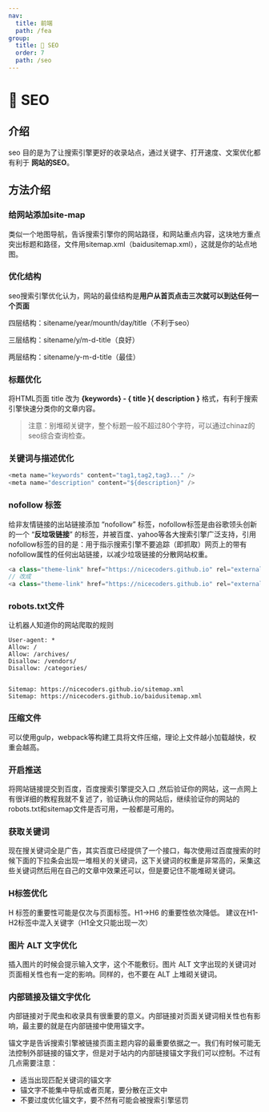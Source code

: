 ```yaml
---
nav:
  title: 前端
  path: /fea
group:
  title: 💊 SEO
  order: 7
  path: /seo
---
```


# 💊 SEO

## 介绍

seo 目的是为了让搜索引擎更好的收录站点，通过关键字、打开速度、文案优化都有利于 **网站的SEO**。

## 方法介绍

### 给网站添加site-map

类似一个地图导航，告诉搜索引擎你的网站路径，和网站重点内容，这块地方重点突出标题和路径，文件用sitemap.xml（baidusitemap.xml），这就是你的站点地图。

### 优化结构

seo搜索引擎优化认为，网站的最佳结构是**用户从首页点击三次就可以到达任何一个页面**

四层结构：sitename/year/mounth/day/title（不利于seo）

三层结构：sitename/y/m-d-title（良好）

两层结构：sitename/y-m-d-title（最佳）

### 标题优化

将HTML页面 title 改为 **{keywords} - { title }{ description }** 格式，有利于搜索引擎快速分类你的文章内容。
> 注意：别堆砌关键字，整个标题一般不超过80个字符，可以通过chinaz的seo综合查询检查。

### 关键词与描述优化

```js
<meta name="keywords" content="tag1,tag2,tag3..." />
<meta name="description" content="${description}" />
```

### nofollow 标签

给非友情链接的出站链接添加 “nofollow” 标签，nofollow标签是由谷歌领头创新的一个 “**反垃圾链接**” 的标签，并被百度、yahoo等各大搜索引擎广泛支持，引用nofollow标签的目的是：用于指示搜索引擎不要追踪（即抓取）网页上的带有nofollow属性的任何出站链接，以减少垃圾链接的分散网站权重。

```js
<a class="theme-link" href="https://nicecoders.github.io" rel="external">
// 改成
<a class="theme-link" href="https://nicecoders.github.io" rel="external nofollow">
```

### robots.txt文件

让机器人知道你的网站爬取的规则

```
User-agent: *
Allow: /
Allow: /archives/
Disallow: /vendors/
Disallow: /categories/


Sitemap: https://nicecoders.github.io/sitemap.xml
Sitemap: https://nicecoders.github.io/baidusitemap.xml
```

### 压缩文件

可以使用gulp，webpack等构建工具将文件压缩，理论上文件越小加载越快，权重会越高。

### 开启推送

将网站链接提交到百度，百度搜索引擎提交入口 ,然后验证你的网站，这一点网上有很详细的教程我就不复述了，验证确认你的网站后，继续验证你的网站的robots.txt和sitemap文件是否可用，一般都是可用的。

### 获取关键词

现在搜关键词全是广告，其实百度已经提供了一个接口，每次使用过百度搜索的时候下面的下拉条会出现一堆相关的关键词，这下关键词的权重是非常高的，采集这些关键词然后用在自己的文章中效果还可以，但是要记住不能堆砌关键词。

### H标签优化

H 标签的重要性可能是仅次与页面标签。H1->H6 的重要性依次降低。
建议在H1-H2标签中混入关键字（H1全文只能出现一次）

### 图片 ALT 文字优化

插入图片的时候会提示输入文字，这个不能敷衍。图片 ALT 文字出现的关键词对页面相关性也有一定的影响。同样的，也不要在 ALT 上堆砌关键词。

### 内部链接及锚文字优化

内部链接对于爬虫和收录具有很重要的意义。内部链接对页面关键词相关性也有影响，最主要的就是在内部链接中使用锚文字。

锚文字是告诉搜索引擎被链接页面主题内容的最重要依据之一。我们有时候可能无法控制外部链接的锚文字，但是对于站内的内部链接锚文字我们可以控制。不过有几点需要注意：

* 适当出现匹配关键词的锚文字
* 锚文字不能集中导航或者页尾，要分散在正文中
* 不要过度优化锚文字，要不然有可能会被搜索引擎惩罚
